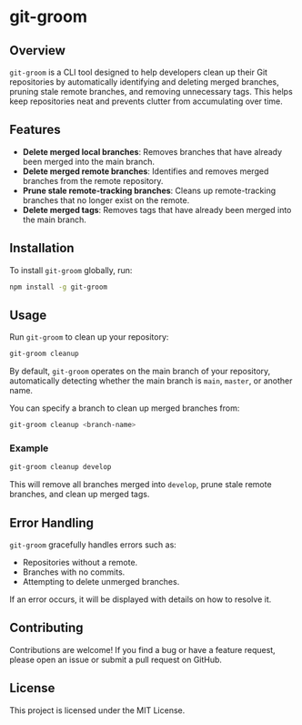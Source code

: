 # git-groom

## Overview

`git-groom` is a CLI tool designed to help developers clean up their Git repositories by automatically identifying and deleting merged branches, pruning stale remote branches, and removing unnecessary tags. This helps keep repositories neat and prevents clutter from accumulating over time.

## Features

- **Delete merged local branches**: Removes branches that have already been merged into the main branch.
- **Delete merged remote branches**: Identifies and removes merged branches from the remote repository.
- **Prune stale remote-tracking branches**: Cleans up remote-tracking branches that no longer exist on the remote.
- **Delete merged tags**: Removes tags that have already been merged into the main branch.

## Installation

To install `git-groom` globally, run:

```sh
npm install -g git-groom
```

## Usage

Run `git-groom` to clean up your repository:

```sh
git-groom cleanup
```

By default, `git-groom` operates on the main branch of your repository, automatically detecting whether the main branch is `main`, `master`, or another name.

You can specify a branch to clean up merged branches from:

```sh
git-groom cleanup <branch-name>
```

### Example

```sh
git-groom cleanup develop
```

This will remove all branches merged into `develop`, prune stale remote branches, and clean up merged tags.

## Error Handling

`git-groom` gracefully handles errors such as:

- Repositories without a remote.
- Branches with no commits.
- Attempting to delete unmerged branches.

If an error occurs, it will be displayed with details on how to resolve it.

## Contributing

Contributions are welcome! If you find a bug or have a feature request, please open an issue or submit a pull request on GitHub.

## License

This project is licensed under the MIT License.
